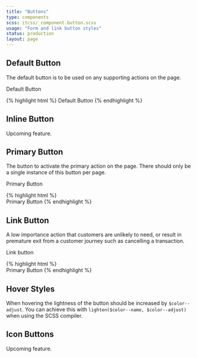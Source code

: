 ```yaml
---
title: "Buttons"
type: components
scss: itcss/_component.button.scss
usage: "Form and link button styles"
status: production
layout: page
---
```


## Default Button

The default button is to be used on any supporting actions on the page. 

<div class="example">
<a class="button button--default">Default Button</a>
</div>

{% highlight html %}
    <a class="button button--default">Default Button</a>
{% endhighlight %}

## Inline Button

Upcoming feature.

## Primary Button

The button to activate the primary action on the page. There should only be a single instance of this button per page.

<div class="example">
<a class="button button--default button--primary">Primary Button</a>
</div>

{% highlight html %}    
    <a class="button button--default button--primary">Primary Button</a>
{% endhighlight %}

## Link Button

A low importance action that customers are unlikely to need, or result in premature exit from a customer journey such as cancelling a transaction.

<div class="example">
<a class="button button--default button--link">Link button</a>
</div>

{% highlight html %}    
    <a class="button button--default button--link">Primary Button</a>
{% endhighlight %}


## Hover Styles

When hovering the lightness of the button should be increased by `$color--adjust`. You can achieve this with `lighten($color--name, $color--adjust)` when using the SCSS compiler.

## Icon Buttons

Upcoming feature.